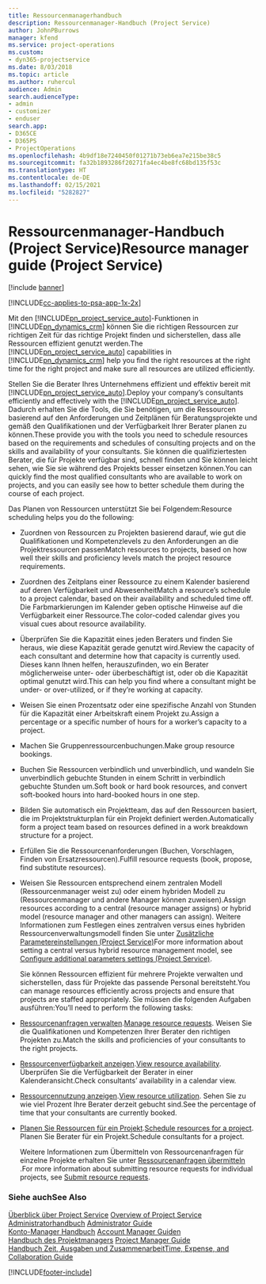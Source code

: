 ```yaml
---
title: Ressourcenmanagerhandbuch
description: Ressourcenmanager-Handbuch (Project Service)
author: JohnPBurrows
manager: kfend
ms.service: project-operations
ms.custom:
- dyn365-projectservice
ms.date: 8/03/2018
ms.topic: article
ms.author: ruhercul
audience: Admin
search.audienceType:
- admin
- customizer
- enduser
search.app:
- D365CE
- D365PS
- ProjectOperations
ms.openlocfilehash: 4b9df18e7240450f01271b73eb6ea7e215be38c5
ms.sourcegitcommit: fa32b1893286f20271fa4ec4be8fc68bd135f53c
ms.translationtype: HT
ms.contentlocale: de-DE
ms.lasthandoff: 02/15/2021
ms.locfileid: "5282827"
---
```

# <a name="resource-manager-guide-project-service"></a><span data-ttu-id="d38b1-103">Ressourcenmanager-Handbuch (Project Service)</span><span class="sxs-lookup"><span data-stu-id="d38b1-103">Resource manager guide (Project Service)</span></span>

[!include [banner](../includes/psa-now-project-operations.md)]

[!INCLUDE[cc-applies-to-psa-app-1x-2x](../includes/cc-applies-to-psa-app-1x-2x.md)]

<span data-ttu-id="d38b1-104">Mit den [!INCLUDE[pn_project_service_auto](../includes/pn-project-service-auto.md)]-Funktionen in [!INCLUDE[pn_dynamics_crm](../includes/pn-dynamics-crm.md)] können Sie die richtigen Ressourcen zur richtigen Zeit für das richtige Projekt finden und sicherstellen, dass alle Ressourcen effizient genutzt werden.</span><span class="sxs-lookup"><span data-stu-id="d38b1-104">The [!INCLUDE[pn_project_service_auto](../includes/pn-project-service-auto.md)] capabilities in [!INCLUDE[pn_dynamics_crm](../includes/pn-dynamics-crm.md)] help you find the right resources at the right time for the right project and make sure all resources are utilized efficiently.</span></span>  
  
 <span data-ttu-id="d38b1-105">Stellen Sie die Berater Ihres Unternehmens effizient und effektiv bereit mit [!INCLUDE[pn_project_service_auto](../includes/pn-project-service-auto.md)].</span><span class="sxs-lookup"><span data-stu-id="d38b1-105">Deploy your company’s consultants efficiently and effectively with the [!INCLUDE[pn_project_service_auto](../includes/pn-project-service-auto.md)].</span></span> <span data-ttu-id="d38b1-106">Dadurch erhalten Sie die Tools, die Sie benötigen, um die Ressourcen basierend auf den Anforderungen und Zeitplänen für Beratungsprojekte und gemäß den Qualifikationen und der Verfügbarkeit Ihrer Berater planen zu können.</span><span class="sxs-lookup"><span data-stu-id="d38b1-106">These provide you with the tools you need to schedule resources based on the requirements and schedules of consulting projects and on the skills and availability of your consultants.</span></span> <span data-ttu-id="d38b1-107">Sie können die qualifiziertesten Berater, die für Projekte verfügbar sind, schnell finden und Sie können leicht sehen, wie Sie sie während des Projekts besser einsetzen können.</span><span class="sxs-lookup"><span data-stu-id="d38b1-107">You can quickly find the most qualified consultants who are available to work on projects, and you can easily see how to better schedule them during the course of each project.</span></span>  
  
 <span data-ttu-id="d38b1-108">Das Planen von Ressourcen unterstützt Sie bei Folgendem:</span><span class="sxs-lookup"><span data-stu-id="d38b1-108">Resource scheduling helps you do the following:</span></span>  
  
- <span data-ttu-id="d38b1-109">Zuordnen von Ressourcen zu Projekten basierend darauf, wie gut die Qualifikationen und Kompetenzlevels zu den Anforderungen an die Projektressourcen passen</span><span class="sxs-lookup"><span data-stu-id="d38b1-109">Match resources to projects, based on how well their skills and proficiency levels match the project resource requirements.</span></span>  
  
- <span data-ttu-id="d38b1-110">Zuordnen des Zeitplans einer Ressource zu einem Kalender basierend auf deren Verfügbarkeit und Abwesenheit</span><span class="sxs-lookup"><span data-stu-id="d38b1-110">Match a resource’s schedule to a project calendar, based on their availability and scheduled time off.</span></span> <span data-ttu-id="d38b1-111">Die Farbmarkierungen im Kalender geben optische Hinweise auf die Verfügbarkeit einer Ressource.</span><span class="sxs-lookup"><span data-stu-id="d38b1-111">The color-coded calendar gives you visual cues about resource availability.</span></span>  
  
- <span data-ttu-id="d38b1-112">Überprüfen Sie die Kapazität eines jeden Beraters und finden Sie heraus, wie diese Kapazität gerade genutzt wird.</span><span class="sxs-lookup"><span data-stu-id="d38b1-112">Review the capacity of each consultant and determine how that capacity is currently used.</span></span> <span data-ttu-id="d38b1-113">Dieses kann Ihnen helfen, herauszufinden, wo ein Berater möglicherweise unter- oder überbeschäftigt ist, oder ob die Kapazität optimal genutzt wird.</span><span class="sxs-lookup"><span data-stu-id="d38b1-113">This can help you find where a consultant might be under- or over-utilized, or if they’re working at capacity.</span></span>  
  
- <span data-ttu-id="d38b1-114">Weisen Sie einen Prozentsatz oder eine spezifische Anzahl von Stunden für die Kapazität einer Arbeitskraft einem Projekt zu.</span><span class="sxs-lookup"><span data-stu-id="d38b1-114">Assign a percentage or a specific number of hours for a worker’s capacity to a project.</span></span>  
  
- <span data-ttu-id="d38b1-115">Machen Sie Gruppenressourcenbuchungen.</span><span class="sxs-lookup"><span data-stu-id="d38b1-115">Make group resource bookings.</span></span>  
  
- <span data-ttu-id="d38b1-116">Buchen Sie Ressourcen verbindlich und unverbindlich, und wandeln Sie unverbindlich gebuchte Stunden in einem Schritt in verbindlich gebuchte Stunden um.</span><span class="sxs-lookup"><span data-stu-id="d38b1-116">Soft book or hard book resources, and convert soft-booked hours into hard-booked hours in one step.</span></span>  
  
- <span data-ttu-id="d38b1-117">Bilden Sie automatisch ein Projektteam, das auf den Ressourcen basiert, die im Projektstrukturplan für ein Projekt definiert werden.</span><span class="sxs-lookup"><span data-stu-id="d38b1-117">Automatically form a project team based on resources defined in a work breakdown structure for a project.</span></span>  
  
- <span data-ttu-id="d38b1-118">Erfüllen Sie die Ressourcenanforderungen (Buchen, Vorschlagen, Finden von Ersatzressourcen).</span><span class="sxs-lookup"><span data-stu-id="d38b1-118">Fulfill resource requests (book, propose, find substitute resources).</span></span>  
  
- <span data-ttu-id="d38b1-119">Weisen Sie Ressourcen entsprechend einem zentralen Modell (Ressourcenmanager weist zu) oder einem hybriden Modell zu (Ressourcenmanager und andere Manager können zuweisen).</span><span class="sxs-lookup"><span data-stu-id="d38b1-119">Assign resources according to a central (resource manager assigns) or hybrid model (resource manager and other managers can assign).</span></span> <span data-ttu-id="d38b1-120">Weitere Informationen zum Festlegen eines zentralven versus eines hybriden Ressourcenverwaltungsmodell finden Sie unter [Zusätzliche Parametereinstellungen (Project Service)](../psa/configure-additional-parameters-settings.md)</span><span class="sxs-lookup"><span data-stu-id="d38b1-120">For more information about setting a central versus hybrid resource management model, see [Configure additional parameters settings (Project Service)](../psa/configure-additional-parameters-settings.md).</span></span>  
  
  <span data-ttu-id="d38b1-121">Sie können Ressourcen effizient für mehrere Projekte verwalten und sicherstellen, dass für Projekte das passende Personal bereitsteht.</span><span class="sxs-lookup"><span data-stu-id="d38b1-121">You can manage resources efficiently across projects and ensure that projects are staffed appropriately.</span></span> <span data-ttu-id="d38b1-122">Sie müssen die folgenden Aufgaben ausführen:</span><span class="sxs-lookup"><span data-stu-id="d38b1-122">You’ll need to perform the following tasks:</span></span>  
  
- <span data-ttu-id="d38b1-123">[Ressourcenanfragen verwalten](../psa/manage-resource-requests.md).</span><span class="sxs-lookup"><span data-stu-id="d38b1-123">[Manage resource requests](../psa/manage-resource-requests.md).</span></span> <span data-ttu-id="d38b1-124">Weisen Sie die Qualifikationen und Kompetenzen Ihrer Berater den richtigen Projekten zu.</span><span class="sxs-lookup"><span data-stu-id="d38b1-124">Match the skills and proficiencies of your consultants to the right projects.</span></span>  
  
- <span data-ttu-id="d38b1-125">[Ressourcenverfügbarkeit anzeigen](../psa/view-resource-availability.md).</span><span class="sxs-lookup"><span data-stu-id="d38b1-125">[View resource availability](../psa/view-resource-availability.md).</span></span> <span data-ttu-id="d38b1-126">Überprüfen Sie die Verfügbarkeit der Berater in einer Kalenderansicht.</span><span class="sxs-lookup"><span data-stu-id="d38b1-126">Check consultants’ availability in a calendar view.</span></span>  
  
- <span data-ttu-id="d38b1-127">[Ressourcennutzung anzeigen](../psa/view-resource-utilization.md).</span><span class="sxs-lookup"><span data-stu-id="d38b1-127">[View resource utilization](../psa/view-resource-utilization.md).</span></span> <span data-ttu-id="d38b1-128">Sehen Sie zu wie viel Prozent Ihre Berater derzeit gebucht sind.</span><span class="sxs-lookup"><span data-stu-id="d38b1-128">See the percentage of time that your consultants are currently booked.</span></span>  
  
- <span data-ttu-id="d38b1-129">[Planen Sie Ressourcen für ein Projekt](../psa/schedule-resources-project.md).</span><span class="sxs-lookup"><span data-stu-id="d38b1-129">[Schedule resources for a project](../psa/schedule-resources-project.md).</span></span> <span data-ttu-id="d38b1-130">Planen Sie Berater für ein Projekt.</span><span class="sxs-lookup"><span data-stu-id="d38b1-130">Schedule consultants for a project.</span></span>  
  
  <span data-ttu-id="d38b1-131">Weitere Informationen zum Übermitteln von Ressourcenanfragen für einzelne Projekte erhalten Sie unter [Ressourcenanfragen übermitteln](../psa/submit-resource-requests.md) .</span><span class="sxs-lookup"><span data-stu-id="d38b1-131">For more information about submitting resource requests for individual projects, see [Submit resource requests](../psa/submit-resource-requests.md).</span></span>  
  
### <a name="see-also"></a><span data-ttu-id="d38b1-132">Siehe auch</span><span class="sxs-lookup"><span data-stu-id="d38b1-132">See Also</span></span>  
 <span data-ttu-id="d38b1-133">[Überblick über Project Service](../psa/overview.md) </span><span class="sxs-lookup"><span data-stu-id="d38b1-133">[Overview of Project Service](../psa/overview.md) </span></span>  
 <span data-ttu-id="d38b1-134">[Administratorhandbuch](../psa/admin-guide.md) </span><span class="sxs-lookup"><span data-stu-id="d38b1-134">[Administrator Guide](../psa/admin-guide.md) </span></span>  
 <span data-ttu-id="d38b1-135">[Konto-Manager Handbuch](../psa/account-manager-guide.md) </span><span class="sxs-lookup"><span data-stu-id="d38b1-135">[Account Manager Guiden](../psa/account-manager-guide.md) </span></span>  
 <span data-ttu-id="d38b1-136">[Handbuch des Projektmanagers](../psa/project-manager-guide.md) </span><span class="sxs-lookup"><span data-stu-id="d38b1-136">[Project Manager Guide](../psa/project-manager-guide.md) </span></span>  
 [<span data-ttu-id="d38b1-137">Handbuch Zeit, Ausgaben und Zusammenarbeit</span><span class="sxs-lookup"><span data-stu-id="d38b1-137">Time, Expense, and Collaboration Guide</span></span>](../psa/time-expense-collaboration-guide.md)


[!INCLUDE[footer-include](../includes/footer-banner.md)]